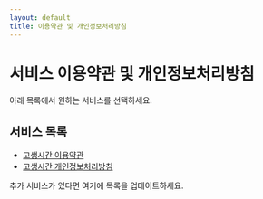 ```yaml
---
layout: default
title: 이용약관 및 개인정보처리방침
---
```


# 서비스 이용약관 및 개인정보처리방침

아래 목록에서 원하는 서비스를 선택하세요.

## 서비스 목록

- [고생시간 이용약관](./hard_time/terms)
- [고생시간 개인정보처리방침](./hard_time/privacy)

추가 서비스가 있다면 여기에 목록을 업데이트하세요.

